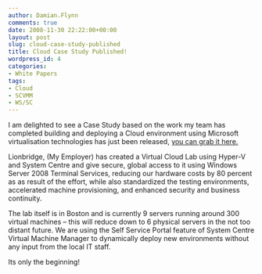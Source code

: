 ```yaml
---
author: Damian.Flynn
comments: true
date: 2008-11-30 22:22:00+00:00
layout: post
slug: cloud-case-study-published
title: Cloud Case Study Published!
wordpress_id: 4
categories:
- White Papers
tags:
- Cloud
- SCVMM
- WS/SC
---
```


I am delighted to see a Case Study based on the work my team has completed building and deploying a Cloud environment using Microsoft virtualisation technologies has just been released, [you can grab it here.](http://www.microsoft.com/casestudies/casestudy.aspx?casestudyid=4000003267)

Lionbridge, (My Employer) has created a Virtual Cloud Lab using Hyper-V and System Centre and give secure, global access to it using Windows Server 2008 Terminal Services, reducing our hardware costs by 80 percent as as result of the effort, while also standardized the testing environments, accelerated machine provisioning, and enhanced security and business continuity.

The lab itself is in Boston and is currently 9 servers running around 300 virtual machines – this will reduce down to 6 physical servers in the not too distant future. We are using the Self Service Portal feature of System Centre Virtual Machine Manager to dynamically deploy new environments without any input from the local IT staff.

Its only the beginning!
